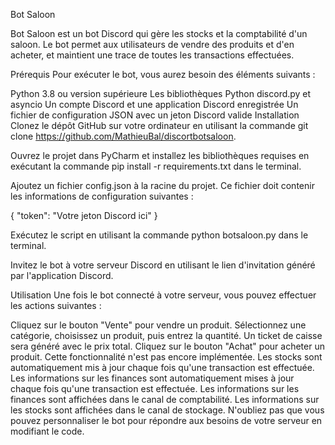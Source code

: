 Bot Saloon

Bot Saloon est un bot Discord qui gère les stocks et la comptabilité d'un saloon. Le bot permet aux utilisateurs de vendre des produits et d'en acheter, et maintient une trace de toutes les transactions effectuées.

Prérequis
Pour exécuter le bot, vous aurez besoin des éléments suivants :

Python 3.8 ou version supérieure
Les bibliothèques Python discord.py et asyncio
Un compte Discord et une application Discord enregistrée
Un fichier de configuration JSON avec un jeton Discord valide
Installation
Clonez le dépôt GitHub sur votre ordinateur en utilisant la commande git clone https://github.com/MathieuBal/discortbotsaloon.

Ouvrez le projet dans PyCharm et installez les bibliothèques requises en exécutant la commande pip install -r requirements.txt dans le terminal.

Ajoutez un fichier config.json à la racine du projet. Ce fichier doit contenir les informations de configuration suivantes :

{
  "token": "Votre jeton Discord ici"
}

Exécutez le script en utilisant la commande python botsaloon.py dans le terminal.

Invitez le bot à votre serveur Discord en utilisant le lien d'invitation généré par l'application Discord.

Utilisation
Une fois le bot connecté à votre serveur, vous pouvez effectuer les actions suivantes :

Cliquez sur le bouton "Vente" pour vendre un produit. Sélectionnez une catégorie, choisissez un produit, puis entrez la quantité. Un ticket de caisse sera généré avec le prix total.
Cliquez sur le bouton "Achat" pour acheter un produit. Cette fonctionnalité n'est pas encore implémentée.
Les stocks sont automatiquement mis à jour chaque fois qu'une transaction est effectuée.
Les informations sur les finances sont automatiquement mises à jour chaque fois qu'une transaction est effectuée.
Les informations sur les finances sont affichées dans le canal de comptabilité.
Les informations sur les stocks sont affichées dans le canal de stockage.
N'oubliez pas que vous pouvez personnaliser le bot pour répondre aux besoins de votre serveur en modifiant le code.
